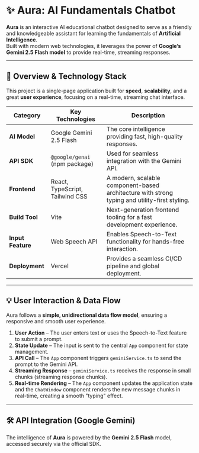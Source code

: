 # ✨ Aura: AI Fundamentals Chatbot

**Aura** is an interactive AI educational chatbot designed to serve as a friendly and knowledgeable assistant for learning the fundamentals of **Artificial Intelligence**.  
Built with modern web technologies, it leverages the power of **Google’s Gemini 2.5 Flash model** to provide real-time, streaming responses.

---

## 🚀 Overview & Technology Stack

This project is a single-page application built for **speed**, **scalability**, and a great **user experience**, focusing on a real-time, streaming chat interface.

| **Category** | **Key Technologies** | **Description** |
|---------------|----------------------|-----------------|
| **AI Model** | Google Gemini 2.5 Flash | The core intelligence providing fast, high-quality responses. |
| **API SDK** | `@google/genai` (npm package) | Used for seamless integration with the Gemini API. |
| **Frontend** | React, TypeScript, Tailwind CSS | A modern, scalable component-based architecture with strong typing and utility-first styling. |
| **Build Tool** | Vite | Next-generation frontend tooling for a fast development experience. |
| **Input Feature** | Web Speech API | Enables Speech-to-Text functionality for hands-free interaction. |
| **Deployment** | Vercel | Provides a seamless CI/CD pipeline and global deployment. |

---

## 💡 User Interaction & Data Flow

Aura follows a **simple, unidirectional data flow model**, ensuring a responsive and smooth user experience.

1. **User Action** – The user enters text or uses the Speech-to-Text feature to submit a prompt.  
2. **State Update** – The input is sent to the central `App` component for state management.  
3. **API Call** – The `App` component triggers `geminiService.ts` to send the prompt to the Gemini API.  
4. **Streaming Response** – `geminiService.ts` receives the response in small chunks (streaming response chunks).  
5. **Real-time Rendering** – The `App` component updates the application state and the `ChatWindow` component renders the new message chunks in real-time, creating a smooth "typing" effect.

---

## 🛠️ API Integration (Google Gemini)

The intelligence of **Aura** is powered by the **Gemini 2.5 Flash** model, accessed securely via the official SDK.

